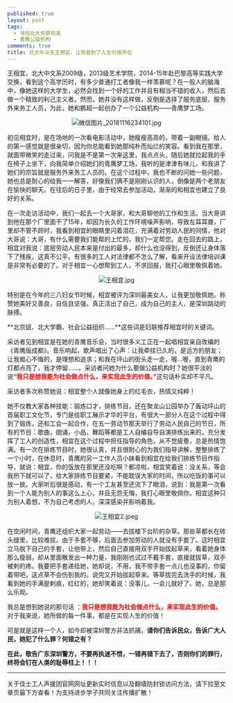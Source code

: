 ```yaml
---
published: true
layout: post
tags:
  - 寻找北大失联校友
  - 青鹰公益机构
comments: true
title: 北大毕业生王相宜，让我看到了人生价值所在
---
```


王相宜，北大中文系2009级，2013级艺术学院，2014-15年赴巴黎高等实践大学交换，看到这个高学历时，有多少普通打工者像我一样羡慕呢？在一般人的脑海中，像她这样的大学生，必然会找到一个好的工作并且有相当不错的收入，然后去做一个精致的利己主义者。然而，她并没有这样做，反倒是选择了服务底层，服务外来务工人员，为此，她和鹏超一起创办了一个公益机构——青鹰梦工场。

<p align="center"><img src="https://i.loli.net/2018/11/19/5bf269d81dc71.jpg" alt="微信图片_20181116234101.jpg" title="微信图片_20181116234101.jpg" /></p>

初见相宜时，是在场地的一次看电影活动中，她瘦瘦高高的，带着一副眼镜。给人的第一感觉就是很亲切，因为你总能看到她那纯朴而灿烂的笑容。看到我在那里，就面带微笑的走过来，问我是不是第一次来这里，我点点头，随后她就拉起我的手在椅子上坐下，向我简单介绍她们的青鹰梦工场，我听的是津津有味儿，和我讲了她们的宗旨就是服务外来务工人员的。在这个过程中，我也不断的问她一些问题，她也总是耐心的给我一一解答，好像我们俩不是刚刚认识的人，倒像是两个老朋友在愉快的聊天。在往后的日子里，由于经常去参加活动，渐渐的和相宜也建立了良好的关系。

在一次走访活动中，我们一起去一个大哥家，和大哥聊他的工作和生活。当大哥讲到他在那个厂里面干了15年，却因为长久的工作环境噪声影响，导致左耳耳聋，厂里却不管不顾时，我看到相宜的眼睛里闪着泪花，充满着对劳动人民的同情，他对大哥说：大哥，有什么需要我们能帮的上忙的，我们一定帮您。走在回去的路上，相宜对我说：底层劳动人民本来是付出的最多，却什么也没得到，反倒还让身体落下了残疾，这真不公平。有很多的工人对法律都不怎么了解，看来开设法律培训课是非常有必要的了。对于相宜一心想帮到工人，不求回报，我打心眼里敬佩着她。

<p align="center"><img src="https://i.loli.net/2018/11/19/5bf26964ed9c2.jpg" alt="王相宜.jpg" title="王相宜.jpg" /></p>

特别是在今年的三八妇女节时候，相宜被评为深圳最美女人，让我更加敬佩她。称赞她美好又善良，自信且坚强，真正活出了自己，成为自己的主人，是深圳跳动的脉搏。

**北京妞、北大学霸、社会公益组织……**这些词是妇联推荐相宜时的关键词。

采访者见到相宜是在她的青鹰音乐会，当时很多义工正在一起唱相宜亲自改编的《青鹰版成都》。音乐响起，歌声唱出了心声：让我牵挂已久的，是远方的朋友；让我痴心不悔的，是理想和追求；和我在坪山的街头走一走，喔…喔，直到青鹰的灯都点亮了，我才停留……。采访者问她为什么要做公益机构时？她很平淡的说<span style="color: #ff0000;"><strong>“我只是想我能为社会做点什么，来实现此生的价值。”</strong></span>这句话朴实却不平凡。

采访者多次称赞她说：相宜整个人就像她身上的红毛衣，热情又纯粹！

她不仅教大家各种技能：锻炼口才，排练节目，还在聚龙山公园举办了轰动坪山的首届职工文化节，专门是给职工展示才华的平台，有很大一部分人在这个过程中得到了锻炼，还和工会一起合作，在五一劳动节那天举行了劳动人民自己的节日，所有的节目：歌曲，朗诵，小品，舞蹈等都是工人自编自导自演排练出来的，充分发挥了工人的创造性，相宜在这个过程中担任指导的角色，从不觉疲惫，总是热情饱满。有一次在排练节目时，她很认真，并且很耐心的为我们指导讲解，整整排练了一个小时，在休息时，青鹰的另一工作人员小妹看到相宜在给我们排练节目作指导，就说：相宜，你的饭放在那里还没吃啊？都凉啦，相宜笑着说：没关系，等会我热下就可以了，给大家排练节目要紧，不能耽误大家的时间，所以吃饭的事可以放一放。大家听后很是感动，有一个工友甚至还流下了眼泪，说到：我是第一次看到一个人能为别人的事这么上心，并且无怨无悔，我打心眼里敬佩你。相宜这种只为别人着想，不为自己考虑的人，深深感染并影响着我。

<p align="center"><img src="https://i.loli.net/2018/11/19/5bf26a38ba595.jpeg" alt="王相宜2.jpeg" title="王相宜2.jpeg" /></p>

在空闲时间，青鹰还组织大家一起劳动——去拔楼下台阶的杂草。那些草都长在砖头缝里，比较难拔。由于手套不够，后面去参加劳动的人就没有手套了。这时相宜立马脱下自己的手套，让他带上，然后自己直接用双手开始拔起草来，看着她身体那么瘦弱，却从里面散发出一种力量，我刚刚也试过不戴手套，直接就拔草，双手被剌的疼。我要把手套递给她，她却说，不用，我不带手套一点儿也没事的，你留着带吧，这点草不会伤到我的。说完又开始拔起草来。等草拔完去洗手的时候，我看到她的手满是剌痕，红红的，她却笑着说：没事儿，一会儿就好了。她，总是那么乐观。

我总是想到她说的那句话 ：<span style="color: #ff0000;"><strong>我只是想我能为社会做点什么，来实现此生的价值。</strong></span>对于我来说，她所做的每一件事，都是在实现人生的价值！

可是就是这样一个人，如今却被深圳警方非法抓捕，**请你们告诉民众，告诉广大人民，她犯了什么罪？何错之有？**

**在此，敬告广东深圳警方，不要再执迷不悟，一错再错下去了，否则你们的罪行，终将会钉在人类的耻辱柱上！！！**

---
关于佳士工人声援团官网网址更新实时信息以及翻墙防封锁访问方法，请下拉至文章页最下方查看！为支持进步学子共同关注传播扩散！
